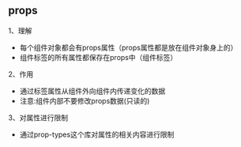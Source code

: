 ## props

1、理解
- 每个组件对象都会有props属性（props属性都是放在组件对象身上的）
- 组件标签的所有属性都保存在props中（组件标签）

2、作用
- 通过标签属性从组件外向组件内传递变化的数据
- 注意:组件内部不要修改props数据(只读的)

3、对属性进行限制
- 通过prop-types这个库对属性的相关内容进行限制

